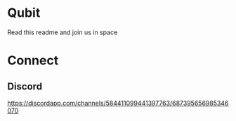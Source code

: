 # Qubit
Read this readme and join us in space

# Connect

## Discord
https://discordapp.com/channels/584411099441397763/687395656985346070
